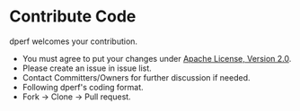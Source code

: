 # Contribute Code

dperf welcomes your contribution.
- You must agree to put your changes under [Apache License, Version 2.0](https://www.apache.org/licenses/LICENSE-2.0).
- Please create an issue in issue list.
- Contact Committers/Owners for further discussion if needed.
- Following dperf's coding format.
- Fork -> Clone -> Pull request.
